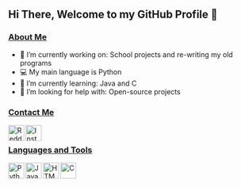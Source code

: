 Hi There, Welcome to my GitHub Profile 👋
---

### <ins>About Me</ins>
- 🔭 I’m currently working on: School projects and re-writing my old programs
- 💻 My main language is Python
- 🌱 I’m currently learning: Java and C
- 🤔 I’m looking for help with: Open-source projects

### <ins>Contact Me</ins>
[<img align="left" alt="Reddit (Overfront-64)" width="32px" src="https://image.flaticon.com/icons/svg/1384/1384019.svg" />][Reddit]
[<img align="left" alt="Instagram (definitelyatiger)" width="32px" src="https://image.flaticon.com/icons/png/512/87/87390.png" />][Instagram]

<br />

### <ins>Languages and Tools</ins>
<img align="left" alt="Python" width="32px" src="https://upload.wikimedia.org/wikipedia/commons/thumb/c/c3/Python-logo-notext.svg/165px-Python-logo-notext.svg.png">
<img align="left" alt="Java" width="32px" src="https://i.pinimg.com/originals/f1/ea/a7/f1eaa7278f64e27128e062a3de918265.png">
<img align="left" alt="HTML" width="32px" src="https://upload.wikimedia.org/wikipedia/commons/thumb/6/61/HTML5_logo_and_wordmark.svg/1200px-HTML5_logo_and_wordmark.svg.png">
<img align="left" alt="C" width="32px" src="https://cdn.iconscout.com/icon/free/png-512/c-programming-569564.png">


<!--Links-->
[Reddit]: https://www.reddit.com/user/Overfront-64/
[Instagram]: https://www.instagram.com/definitelyatiger/
